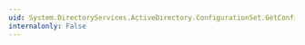 ```yaml
---
uid: System.DirectoryServices.ActiveDirectory.ConfigurationSet.GetConfigurationSet(System.DirectoryServices.ActiveDirectory.DirectoryContext)
internalonly: False
---
```

